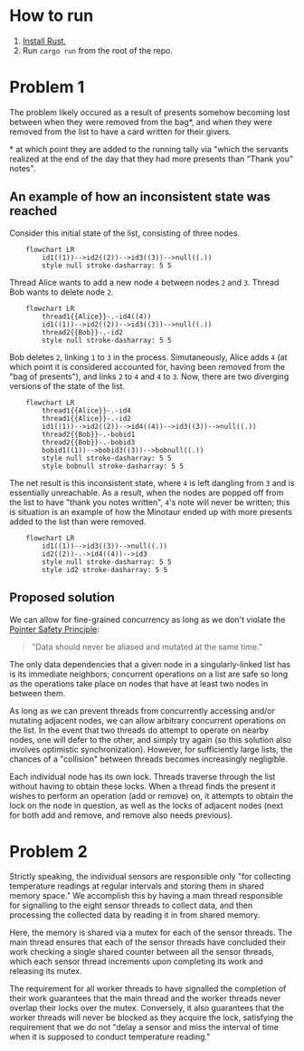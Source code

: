 # How to run
1. [Install Rust.](https://www.rust-lang.org/tools/install)
2. Run `cargo run` from the root of the repo.

# Problem 1
The problem likely occured as a result of presents somehow becoming lost between when they were removed from the bag*, and when they were removed from the list to have a card written for their givers.

\* at which point they are added to the running tally via "which the servants realized at the end of the day that they had more presents than “Thank you” notes".

## An example of how an inconsistent state was reached

Consider this initial state of the list, consisting of three nodes.
```mermaid
    flowchart LR
        id1((1))-->id2((2))-->id3((3))-->null((.))
        style null stroke-dasharray: 5 5
```

Thread Alice wants to add a new node `4` between nodes `2` and `3`.
Thread Bob wants to delete node `2`.
```mermaid
    flowchart LR
        thread1{{Alice}}-.-id4((4))
        id1((1))-->id2((2))-->id3((3))-->null((.))
        thread2{{Bob}}-.-id2
        style null stroke-dasharray: 5 5
```

Bob deletes `2`, linking `1` to `3` in the process.
Simutaneously, Alice adds `4` (at which point it is considered accounted for, having been removed from the "bag of presents"), and links `2` to `4` and `4` to `3`. Now, there are two diverging versions of the state of the list.
```mermaid
    flowchart LR
        thread1{{Alice}}-.-id4
        thread1{{Alice}}-.-id2
        id1((1))-->id2((2))-->id4((4))-->id3((3))-->null((.))
        thread2{{Bob}}-.-bobid1
        thread2{{Bob}}-.-bobid3
        bobid1((1))-->bobid3((3))-->bobnull((.))
        style null stroke-dasharray: 5 5
        style bobnull stroke-dasharray: 5 5
```

The net result is this inconsistent state, where `4` is left dangling from `3` and is essentially unreachable. As a result, when the nodes are popped off from the list to have "thank you notes written", `4`'s note will never be written; this is situation is an example of how the Minotaur ended up with more presents added to the list than were removed.
```mermaid
    flowchart LR
        id1((1))-->id3((3))-->null((.))
        id2((2))-.->id4((4))-->id3
        style null stroke-dasharray: 5 5
        style id2 stroke-dasharray: 5 5
```

## Proposed solution

We can allow for fine-grained concurrency as long as we don't violate the [Pointer Safety Principle](https://rust-book.cs.brown.edu/ch04-02-references-and-borrowing.html?highlight=Pointer%20Safety%20Principle#rust-avoids-simultaneous-aliasing-and-mutation:~:text=Pointer%20Safety%20Principle%3A%20data%20should%20never%20be%20aliased%20and%20mutated%20at%20the%20same%20time.):

> "Data should never be aliased and mutated at the same time."

The only data dependencies that a given node in a singularly-linked list has is its immediate neighbors; concurrent operations on a list are safe so long as the operations take place on nodes that have at least two nodes in between them.

As long as we can prevent threads from concurrently accessing and/or mutating adjacent nodes, we can allow arbitrary concurrent operations on the list. In the event that two threads do attempt to operate on nearby nodes, one will defer to the other, and simply try again (so this solution also involves optimistic synchronization). However, for sufficiently large lists, the chances of a "collision" between threads becomes increasingly negligible.

Each individual node has its own lock. Threads traverse through the list without having to obtain these locks. When a thread finds the present it wishes to perform an operation (add or remove) on, it attempts to obtain the lock on the node in question, as well as the locks of adjacent nodes (next for both add and remove, and remove also needs previous).

<!-- ## Code analogy

| Concept in problem | Code analogy | 
|-|-|
| Bag of *n* presents | Shuffled linked list of *n* elements |
| -->

# Problem 2

Strictly speaking, the individual sensors are responsible only "for collecting temperature readings at regular intervals and storing them in shared memory space." We accomplish this by having a main thread responsible for signalling to the eight sensor threads to collect data, and then processing the collected data by reading it in from shared memory.

Here, the memory is shared via a mutex for each of the sensor threads. The main thread ensures that each of the sensor threads have concluded their work checking a single shared counter between all the sensor threads, which each sensor thread increments upon completing its work and releasing its mutex.

The requirement for all worker threads to have signalled the completion of their work guarantees that the main thread and the worker threads never overlap their locks over the mutex. Conversely, it also guarantees that the worker threads will never be blocked as they acquire the lock, satisfying the requirement that we do not "delay a sensor and miss the interval of time when it is supposed to conduct temperature reading."

<!-- | Concept in problem | Code analogy |
|  -->